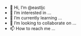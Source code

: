 - 👋 Hi, I’m @eastljc
- 👀 I’m interested in ...
- 🌱 I’m currently learning ...
- 💞️ I’m looking to collaborate on ...
- 📫 How to reach me ...

<!---
eastljc/eastljc is a ✨ special ✨ repository because its `README.md` (this file) appears on your GitHub profile.
You can click the Preview link to take a look at your changes.
--->
